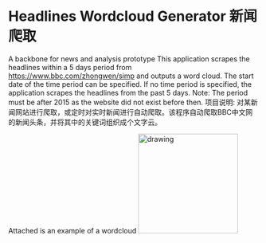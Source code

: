 # Headlines Wordcloud Generator 新闻爬取
A backbone for news and analysis prototype 
This application scrapes the headlines within a 5 days period from https://www.bbc.com/zhongwen/simp and outputs a word cloud. The start date of the time period can be specified. If no time period is specified, the application scrapes the headlines from the past 5 days.
Note: The period must be after 2015 as the website did not exist before then.
项目说明: 对某新闻网站进行爬取，或定时对实时新闻进行自动爬取。该程序自动爬取BBC中文网的新闻头条，并将其中的关键词组织成个文字云。

Attached is an example of a wordcloud
<img src="[drawing.jpg](https://github.com/Chan-Dong-Jun/webscrape-bbc-wordcloud/blob/main/Images/20230501.png)https://github.com/Chan-Dong-Jun/webscrape-bbc-wordcloud/blob/main/Images/20230501.png" alt="drawing" width="200"/>

